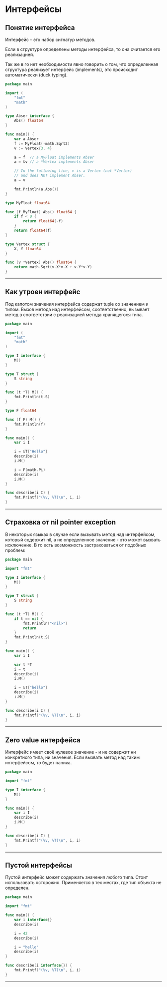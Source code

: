 # Интерфейсы

## Понятие интерфейса
Интерфейс - это набор сигнатур методов. 

Если в структуре определены методы интерфейса, то она считается его реализацией.

Так же в го нет необходимости явно говорить о том, что определенная структура реализует интерфейс (implements), это происходит автоматически (duck typing).

```go
package main

import (
	"fmt"
	"math"
)

type Abser interface {
	Abs() float64
}

func main() {
	var a Abser
	f := MyFloat(-math.Sqrt2)
	v := Vertex{3, 4}

	a = f  // a MyFloat implements Abser
	a = &v // a *Vertex implements Abser

	// In the following line, v is a Vertex (not *Vertex)
	// and does NOT implement Abser.
	a = v

	fmt.Println(a.Abs())
}

type MyFloat float64

func (f MyFloat) Abs() float64 {
	if f < 0 {
		return float64(-f)
	}
	return float64(f)
}

type Vertex struct {
	X, Y float64
}

func (v *Vertex) Abs() float64 {
	return math.Sqrt(v.X*v.X + v.Y*v.Y)
}

```

---

## Как утроен интерфейс

Под капотом значения интерфейса содержат tuple со значением и типом. Вызов метода над интерфейсом, соответственно, вызывает метод в соответствии с реализацией метода хранящегося типа.

```go
package main

import (
	"fmt"
	"math"
)

type I interface {
	M()
}

type T struct {
	S string
}

func (t *T) M() {
	fmt.Println(t.S)
}

type F float64

func (f F) M() {
	fmt.Println(f)
}

func main() {
	var i I

	i = &T{"Hello"}
	describe(i)
	i.M()

	i = F(math.Pi)
	describe(i)
	i.M()
}

func describe(i I) {
	fmt.Printf("(%v, %T)\n", i, i)
}

```

---

## Страховка от nil pointer exception

В некоторых языках в случае если вызывать метод над интерфейсом, который содержит nil, а не определенное значение - это может вызвать исключение. В го есть возможность застраховаться от подобных проблем:

```go
package main

import "fmt"

type I interface {
	M()
}

type T struct {
	S string
}

func (t *T) M() {
	if t == nil {
		fmt.Println("<nil>")
		return
	}
	fmt.Println(t.S)
}

func main() {
	var i I

	var t *T
	i = t
	describe(i)
	i.M()

	i = &T{"hello"}
	describe(i)
	i.M()
}

func describe(i I) {
	fmt.Printf("(%v, %T)\n", i, i)
}

```

---

## Zero value интерфейса

Интерфейс имеет своё нулевое значение - и не содержит ни конкретного типа, ни значения. Если вызвать метод над таким интерфейсом, то будет паника.

```go
package main

import "fmt"

type I interface {
	M()
}

func main() {
	var i I
	describe(i)
	i.M()
}

func describe(i I) {
	fmt.Printf("(%v, %T)\n", i, i)
}

```

---

## Пустой интерфейсы

Пустой интерфейс может содержать значения любого типа. Стоит использовать осторожно. Применяется в тех местах, где тип объекта не определен.

```go
package main

import "fmt"

func main() {
	var i interface{}
	describe(i)

	i = 42
	describe(i)

	i = "hello"
	describe(i)
}

func describe(i interface{}) {
	fmt.Printf("(%v, %T)\n", i, i)
}

```


---
